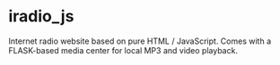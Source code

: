 # iradio_js
Internet radio website based on pure HTML / JavaScript. Comes with a FLASK-based media center for local MP3 and video playback.
